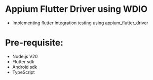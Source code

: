 # Appium Flutter Driver using WDIO
* Implementing flutter integration testing using appium_flutter_driver

# Pre-requisite:
* Node.js V20
* Flutter sdk
* Android sdk
* TypeScript


